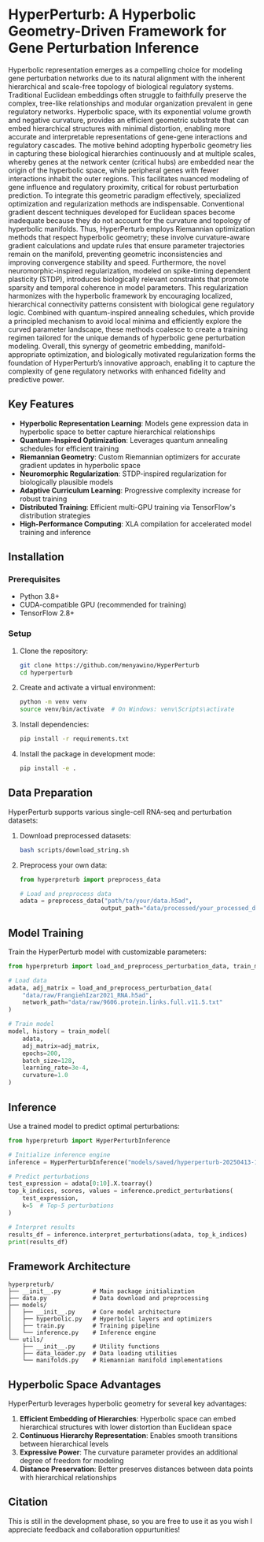 # HyperPerturb: A Hyperbolic Geometry-Driven Framework for Gene Perturbation Inference

Hyperbolic representation emerges as a compelling choice for modeling gene perturbation networks due to its natural alignment with the inherent hierarchical and scale-free topology of biological regulatory systems. Traditional Euclidean embeddings often struggle to faithfully preserve the complex, tree-like relationships and modular organization prevalent in gene regulatory networks. Hyperbolic space, with its exponential volume growth and negative curvature, provides an efficient geometric substrate that can embed hierarchical structures with minimal distortion, enabling more accurate and interpretable representations of gene-gene interactions and regulatory cascades.
The motive behind adopting hyperbolic geometry lies in capturing these biological hierarchies continuously and at multiple scales, whereby genes at the network center (critical hubs) are embedded near the origin of the hyperbolic space, while peripheral genes with fewer interactions inhabit the outer regions. This facilitates nuanced modeling of gene influence and regulatory proximity, critical for robust perturbation prediction.
To integrate this geometric paradigm effectively, specialized optimization and regularization methods are indispensable. Conventional gradient descent techniques developed for Euclidean spaces become inadequate because they do not account for the curvature and topology of hyperbolic manifolds. Thus, HyperPerturb employs Riemannian optimization methods that respect hyperbolic geometry; these involve curvature-aware gradient calculations and update rules that ensure parameter trajectories remain on the manifold, preventing geometric inconsistencies and improving convergence stability and speed.
Furthermore, the novel neuromorphic-inspired regularization, modeled on spike-timing dependent plasticity (STDP), introduces biologically relevant constraints that promote sparsity and temporal coherence in model parameters. This regularization harmonizes with the hyperbolic framework by encouraging localized, hierarchical connectivity patterns consistent with biological gene regulatory logic. Combined with quantum-inspired annealing schedules, which provide a principled mechanism to avoid local minima and efficiently explore the curved parameter landscape, these methods coalesce to create a training regimen tailored for the unique demands of hyperbolic gene perturbation modeling.
Overall, this synergy of geometric embedding, manifold-appropriate optimization, and biologically motivated regularization forms the foundation of HyperPerturb’s innovative approach, enabling it to capture the complexity of gene regulatory networks with enhanced fidelity and predictive power.

## Key Features

- **Hyperbolic Representation Learning**: Models gene expression data in hyperbolic space to better capture hierarchical relationships
- **Quantum-Inspired Optimization**: Leverages quantum annealing schedules for efficient training
- **Riemannian Geometry**: Custom Riemannian optimizers for accurate gradient updates in hyperbolic space
- **Neuromorphic Regularization**: STDP-inspired regularization for biologically plausible models
- **Adaptive Curriculum Learning**: Progressive complexity increase for robust training
- **Distributed Training**: Efficient multi-GPU training via TensorFlow's distribution strategies
- **High-Performance Computing**: XLA compilation for accelerated model training and inference

## Installation

### Prerequisites

- Python 3.8+
- CUDA-compatible GPU (recommended for training)
- TensorFlow 2.8+

### Setup

1. Clone the repository:
   ```bash
   git clone https://github.com/menyawino/HyperPerturb
   cd hyperperturb
   ```

2. Create and activate a virtual environment:
   ```bash
   python -m venv venv
   source venv/bin/activate  # On Windows: venv\Scripts\activate
   ```

3. Install dependencies:
   ```bash
   pip install -r requirements.txt
   ```

4. Install the package in development mode:
   ```bash
   pip install -e .
   ```

## Data Preparation

HyperPerturb supports various single-cell RNA-seq and perturbation datasets:

1. Download preprocessed datasets:
   ```bash
   bash scripts/download_string.sh
   ```

2. Preprocess your own data:
   ```python
   from hyperpreturb import preprocess_data
   
   # Load and preprocess data
   adata = preprocess_data("path/to/your/data.h5ad", 
                          output_path="data/processed/your_processed_data.h5ad")
   ```

## Model Training

Train the HyperPerturb model with customizable parameters:

```python
from hyperpreturb import load_and_preprocess_perturbation_data, train_model

# Load data
adata, adj_matrix = load_and_preprocess_perturbation_data(
    "data/raw/FrangiehIzar2021_RNA.h5ad",
    network_path="data/raw/9606.protein.links.full.v11.5.txt"
)

# Train model
model, history = train_model(
    adata,
    adj_matrix=adj_matrix,
    epochs=200,
    batch_size=128,
    learning_rate=3e-4,
    curvature=1.0
)
```

## Inference

Use a trained model to predict optimal perturbations:

```python
from hyperpreturb import HyperPerturbInference

# Initialize inference engine
inference = HyperPerturbInference("models/saved/hyperperturb-20250413-123456")

# Predict perturbations
test_expression = adata[0:10].X.toarray()
top_k_indices, scores, values = inference.predict_perturbations(
    test_expression,
    k=5  # Top-5 perturbations
)

# Interpret results
results_df = inference.interpret_perturbations(adata, top_k_indices)
print(results_df)
```

## Framework Architecture

```
hyperpreturb/
├── __init__.py         # Main package initialization
├── data.py             # Data download and preprocessing
├── models/
│   ├── __init__.py     # Core model architecture
│   ├── hyperbolic.py   # Hyperbolic layers and optimizers
│   ├── train.py        # Training pipeline
│   └── inference.py    # Inference engine
└── utils/
    ├── __init__.py     # Utility functions
    ├── data_loader.py  # Data loading utilities
    └── manifolds.py    # Riemannian manifold implementations
```

## Hyperbolic Space Advantages

HyperPerturb leverages hyperbolic geometry for several key advantages:

1. **Efficient Embedding of Hierarchies**: Hyperbolic space can embed hierarchical structures with lower distortion than Euclidean space
2. **Continuous Hierarchy Representation**: Enables smooth transitions between hierarchical levels
3. **Expressive Power**: The curvature parameter provides an additional degree of freedom for modeling
4. **Distance Preservation**: Better preserves distances between data points with hierarchical relationships

## Citation

This is still in the development phase, so you are free to use it as you wish
I appreciate feedback and collaboration oppurtunities!
